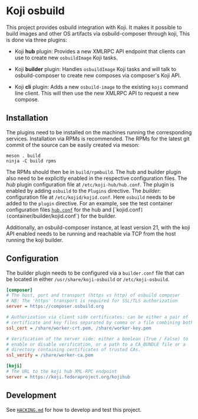 # Koji osbuild

This project provides osbuild integration with Koji. It makes it possible
to build images and other OS artifacts via osbuild-composer through koji,
This is done via three plugins:

 - Koji **hub** plugin: Provides a new XMLRPC API endpoint that clients
   can use to create new `osbuildImage` Koji tasks.

 - Koji **builder** plugin: Handles `osbuildImage` Koji tasks and will talk
   to osbuild-composer to create new composes via composer's Koji API.

 - Koji **cli** plugin: Adds a new `osbuild-image` to the existing `koji`
   command line client. This will then use the new XMLRPC API to request a
   new compose.


## Installation

The plugins need to be installed on the machines running the corresponding
services. Installation via RPMs is recommended. The RPMs for the latest git
commit of the source can be easily created via meson:

```
meson . build
ninja -C build rpms
```

The RPMs should then be in `build/rpmbuild`. The hub and builder plugin
also need to be explicitly enabled in the respective configuration files.
The *hub* plugin configuration file at `/etc/koji-hub/hub.conf`. The
plugin is enabled by adding `osbuild` to the `Plugins` directive. The
*builder*: configuration file at `/etc/kojid/kojid.conf`. Here `osbuild`
needs to be added to the `plugin` directive.
For an example, see the test container configuration files
[`hub.conf`](test/container/hub/hub.conf`) for the hub and
[`kojid.conf`](`container/builder/kojid.conf`) for the builder.

Additionally, an osbuild-composer instance, at least version 21, with the
koji API enabled needs to be running and reachable via TCP from the host
running the koji builder.


## Configuration

The builder plugin needs to be configured via a `builder.conf` file that
can be located in either `/usr/share/koji-osbuild` or `/etc/koji-osbuild`.

```ini
[composer]
# The host, port and transport (https vs http) of osbuild composer
# NB: The 'https' transport is required for SSL/TLS authorization
server = https://composer.osbuild.org

# Authorization via client side certificates: can be either a pair of
# certificate and key files separated by comma or a file combining both.
ssl_cert = /share/worker-crt.pem, /share/worker-key.pem

# Verification of the server side: either a boolean (True / False) to
# enable or disable verification, or a path to a CA_BUNDLE file or a
# directory containing certificates of trusted CAs.
ssl_verify = /share/worker-ca.pem

[koji]
# The URL to the koji hub XML-RPC endpoint
server = https://koji.fedoraproject.org/kojihub
```


## Development

See [`HACKING.md`](HACKING.md) for how to develop and test this project.
